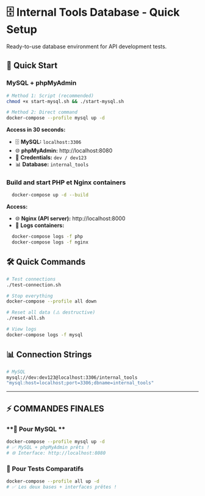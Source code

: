 # 🗄️ Internal Tools Database - Quick Setup

Ready-to-use database environment for API development tests.

## 🚀 Quick Start

### MySQL + phpMyAdmin 
```bash
# Method 1: Script (recommended)
chmod +x start-mysql.sh && ./start-mysql.sh

# Method 2: Direct command
docker-compose --profile mysql up -d
```

**Access in 30 seconds:**
- 🗄️ **MySQL:** `localhost:3306`
- 🌐 **phpMyAdmin:** http://localhost:8080
- 👤 **Credentials:** `dev / dev123`
- 📊 **Database:** `internal_tools`

### Build and start PHP et Nginx containers

```bash
  docker-compose up -d --build 
```

**Access:**
- 🌐 **Nginx (API server):** http://localhost:8000
- 🔧 **Logs containers:**

```bash
  docker-compose logs -f php
  docker-compose logs -f nginx
```

## 🛠️ Quick Commands

```bash
# Test connections
./test-connection.sh

# Stop everything
docker-compose --profile all down

# Reset all data (⚠️ destructive)
./reset-all.sh

# View logs
docker-compose logs -f mysql
```

## 📊 Connection Strings

```bash
# MySQL
mysql://dev:dev123@localhost:3306/internal_tools
"mysql:host=localhost;port=3306;dbname=internal_tools"
```

---

## **⚡ COMMANDES  FINALES**

### **🐬 Pour MySQL **
```bash
docker-compose --profile mysql up -d
# ✅ MySQL + phpMyAdmin prêts !
# 🌐 Interface: http://localhost:8080
```

### **🎯 Pour Tests Comparatifs**
```bash
docker-compose --profile all up -d  
# ✅ Les deux bases + interfaces prêtes !
```